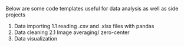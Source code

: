 Below are some code templates useful for data analysis as well as side projects
1. Data importing
  1.1 reading .csv and .xlsx files with pandas
2. Data cleaning
  2.1 Image averaging/ zero-center
3. Data visualization

